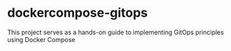 # dockercompose-gitops
This project serves as a hands-on guide to implementing GitOps principles using Docker Compose
